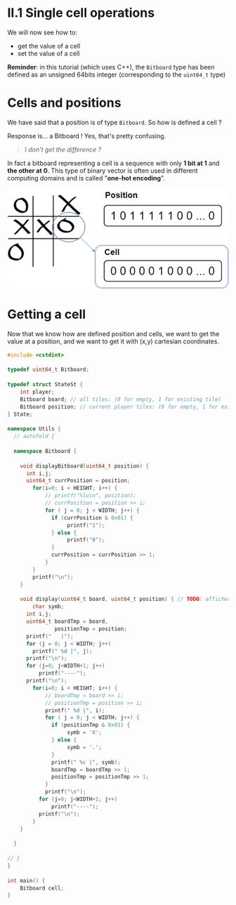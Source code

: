 # II.1 Single cell operations

We will now see how to:
* get the value of a cell
* set the value of a cell

**Reminder**: in this tutorial (which uses C++), the `Bitboard` type has been defined as an unsigned 64bits integer (corresponding to the `uint64_t` type)

# Cells and positions

We have said that a position is of type `Bitboard`. So how is defined a cell ?

Response is... a Bitboard ! Yes, that's pretty confusing.

> _I don't get the difference ?_

In fact a bitboard representing a cell is a sequence with only **1 bit at 1** and **the other at 0**. This type of binary vector is often used in different computing domains and is called "**one-hot encoding**".

![Cell](img/cell.png)

# Getting a cell

Now that we know how are defined position and cells, we want to get the value at a position, and we want to get it with (x,y) cartesian coordinates.

```C++ runnable
#include <cstdint>

typedef uint64_t Bitboard;

typedef struct StateSt {
    int player;
    Bitboard board; // all tiles: (0 for empty, 1 for existing tile)
    Bitboard position; // current player tiles: (0 for empty, 1 for existing tile)
} State;

namespace Utils {
  // autofold {

  namespace Bitboard {

    void displayBitboard(uint64_t position) {
      int i,j;
      uint64_t currPosition = position;
        for(i=0; i < HEIGHT; i++) {
            // printf("%lu\n", position);
            // currPosition = position >> i;
            for ( j = 0; j < WIDTH; j++) {
              if (currPosition & 0x01) {
                   printf("1");
              } else {
                   printf("0");
              }
              currPosition = currPosition >> 1;
            }
        }
        printf("\n");
    }

    void display(uint64_t board, uint64_t position) { // TODO: afficher le jeu a l'endroit
        char symb;
      int i,j;
      uint64_t boardTmp = board,
               positionTmp = position;
      printf("   |");
      for (j = 0; j < WIDTH; j++)
        printf(" %d |", j);
      printf("\n");
      for (j=0; j<WIDTH+1; j++)
          printf("----");
      printf("\n");
        for(i=0; i < HEIGHT; i++) {
            // boardTmp = board >> i;
            // positionTmp = position >> i;
            printf(" %d |", i);
            for ( j = 0; j < WIDTH; j++) {
              if (positionTmp & 0x01) {
                   symb = 'X';
              } else {
                   symb = '.';
              }
              printf(" %c |", symb);
              boardTmp = boardTmp >> 1;
              positionTmp = positionTmp >> 1;
            }
            printf("\n");
          for (j=0; j<WIDTH+1; j++)
              printf("----");
          printf("\n");
        }
    }

  }

// }
}

int main() {
    Bitboard cell;
}
```
